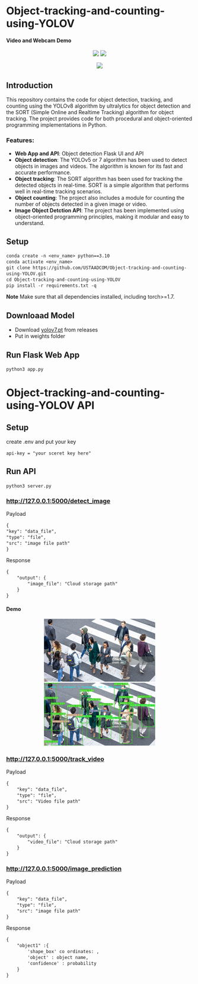 # Object-tracking-and-counting-using-YOLOV

#### Video and Webcam Demo
<div align="center">
<p>
<img src="assets/traffic.gif" width="300"/>  <img src="assets/output_1696816969211397.gif" width="300"/> 
</p>
</div>
<div align="center">
<p>
<img src="assets/output_1696838504179469.gif" width="300"/> 
</p>
</div>


## Introduction

This repository contains the code for object detection, tracking, and counting using the YOLOv8 algorithm by ultralytics for object detection and the SORT (Simple Online and Realtime Tracking) algorithm for object tracking. The project provides code for both procedural and object-oriented programming implementations in Python.

### Features:
* **Web App and API**: Object detection Flask UI and API
* **Object detection**: The YOLOv5 or 7 algorithm has been used to detect objects in images and videos. The algorithm is known for its fast and accurate performance.
* **Object tracking**: The SORT algorithm has been used for tracking the detected objects in real-time. SORT is a simple algorithm that performs well in real-time tracking scenarios.
* **Object counting**: The project also includes a module for counting the number of objects detected in a given image or video.
* **Image Object Detction API**: The project has been implemented using object-oriented programming principles, making it modular and easy to understand.

## Setup
  ```code
  conda create -n <env_name> python==3.10
  conda activate <env_name>
  git clone https://github.com/USTAADCOM/Object-tracking-and-counting-using-YOLOV.git
  cd Object-tracking-and-counting-using-YOLOV
  pip install -r requirements.txt -q
  ```
**Note** Make sure that all dependencies installed, including torch>=1.7.
## Downloaad Model
* Download [yolov7.pt](https://github.com/USTAADCOM/Object-tracking-and-counting-using-YOLOV/releases/download/v1.1/yolov7.pt)
from releases
* Put in weights folder
## Run Flask Web App
```code
python3 app.py 
```
# Object-tracking-and-counting-using-YOLOV API
## Setup
create .env and put your key
```
api-key = "your sceret key here"
```
## Run API
```code
python3 server.py 
```
### http://127.0.0.1:5000/detect_image
Payload
```code
{
"key": "data_file",
"type": "file",		
"src": "image file path"
}
```
Response 
```code
{
    "output": {
        "image_file": "Cloud storage path"
    }
}
```
#### Demo
<div align="center">
<p>
<img src="assets/stock.jpg" width="300"/>  <img src="assets/1696923383705738.jpg" width="300"/> 
</p>
</div>


###  http://127.0.0.1:5000/track_video 
Payload
```code
{
    "key": "data_file",
    "type": "file",
    "src": "Video file path"
}
```
Response 
```code
{
    "output": {
        "video_file": "Cloud storage path"
    }
}
```
###  http://127.0.0.1:5000/image_prediction
Payload
```code
{
    "key": "data_file",
    "type": "file",
    "src": "image file path"
}
```
Response 
```code
{
    "object1" :{
        'shape_box' co ordinates: ,
        'object' : object name,
        'confidence' : probability
    }
}